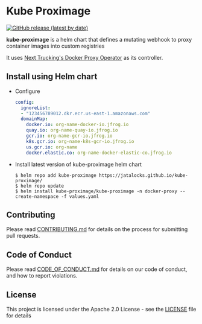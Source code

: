 # Kube Proximage

[![GitHub release (latest by date)](https://img.shields.io/github/v/release/explorium-ai/kube-proximage)](https://img.shields.io/github/v/release/explorium-ai/kube-proximage)
<!-- [![Artifact Hub](https://img.shields.io/endpoint?url=https://artifacthub.io/badge/repository/kube-proximage)](https://artifacthub.io/packages/search?repo=kube-proximage) -->

**kube-proximage** is a helm chart that defines a mutating webhook to proxy container images into custom registries

It uses [Next Trucking's Docker Proxy Operator](https://github.com/NextDeveloperTeam/kubernetes-webhooks/tree/main/docker-proxy-webhook) as its controller.

## Install using Helm chart

- Configure
    ```yaml
    config:
      ignoreList:
      - "123456789012.dkr.ecr.us-east-1.amazonaws.com"
      domainMap:
        docker.io: org-name-docker-io.jfrog.io
        quay.io: org-name-quay-io.jfrog.io
        gcr.io: org-name-gcr-io.jfrog.io
        k8s.gcr.io: org-name-k8s-gcr-io.jfrog.io
        us.gcr.io: org-name
        docker.elastic.co: org-name-docker-elastic-co.jfrog.io
    ```
- Install latest version of kube-proximage helm chart

    ```
    $ helm repo add kube-proximage https://jatalocks.github.io/kube-proximage/
    $ helm repo update
    $ helm install kube-proximage/kube-proximage -n docker-proxy --create-namespace -f values.yaml
    ```    
## Contributing

Please read [CONTRIBUTING.md](CONTRIBUTING.md) for details on the process for submitting pull requests.

## Code of Conduct

Please read [CODE_OF_CONDUCT.md](CODE_OF_CONDUCT.md) for details on our code of conduct, and how to report violations.

## License

This project is licensed under the Apache 2.0 License - see the [LICENSE](LICENSE) file for details
